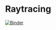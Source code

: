 # Raytracing
[![Binder](https://mybinder.org/badge_logo.svg)](https://mybinder.org/v2/gh/fjcasanova/Raytracing/master)
